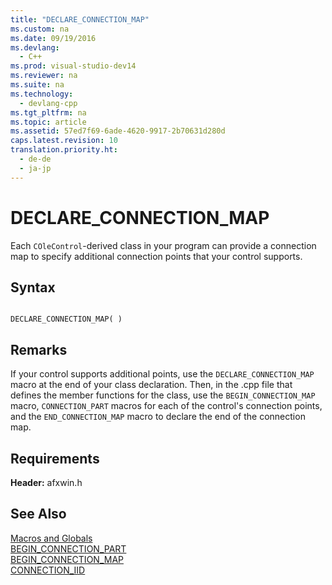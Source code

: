 ```yaml
---
title: "DECLARE_CONNECTION_MAP"
ms.custom: na
ms.date: 09/19/2016
ms.devlang: 
  - C++
ms.prod: visual-studio-dev14
ms.reviewer: na
ms.suite: na
ms.technology: 
  - devlang-cpp
ms.tgt_pltfrm: na
ms.topic: article
ms.assetid: 57ed7f69-6ade-4620-9917-2b70631d280d
caps.latest.revision: 10
translation.priority.ht: 
  - de-de
  - ja-jp
---
```

# DECLARE_CONNECTION_MAP
Each `COleControl`-derived class in your program can provide a connection map to specify additional connection points that your control supports.  
  
## Syntax  
  
```  
  
DECLARE_CONNECTION_MAP( )  
```  
  
## Remarks  
 If your control supports additional points, use the `DECLARE_CONNECTION_MAP` macro at the end of your class declaration. Then, in the .cpp file that defines the member functions for the class, use the `BEGIN_CONNECTION_MAP` macro, `CONNECTION_PART` macros for each of the control's connection points, and the `END_CONNECTION_MAP` macro to declare the end of the connection map.  
  
## Requirements  
 **Header:** afxwin.h  
  
## See Also  
 [Macros and Globals](../vs140/MFC-Macros-and-Globals.md)   
 [BEGIN_CONNECTION_PART](../vs140/BEGIN_CONNECTION_PART.md)   
 [BEGIN_CONNECTION_MAP](../vs140/BEGIN_CONNECTION_MAP.md)   
 [CONNECTION_IID](../vs140/CONNECTION_IID.md)